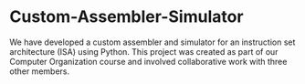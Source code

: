 # Custom-Assembler-Simulator
We have developed a custom assembler and simulator for an instruction set architecture (ISA) using Python.
This project was created as part of our Computer Organization course and involved collaborative work with three other members.
